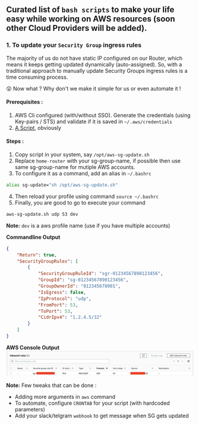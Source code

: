 ## Curated list of `bash scripts` to make your life easy while working on AWS resources (soon other Cloud Providers will be added).


### 1. To update your `Security Group` ingress rules
The majority of us do not have static IP configured on our Router, which means it keeps getting updated dynamically (auto-assigned). So, with a traditional approach to manually update Security Groups ingress rules is a time consuming process.

:astonished: Now what ? Why don't we make it simple for us or even automate it !

#### Prerequisites :
1. AWS Cli configured (with/without SSO). Generate the credentials (using Key-pairs / STS) and validate if it is saved in `~/.aws/credentials`
2. [A Script](https://github.com/0ccupi3R/automation-scripts/blob/main/aws-scripts/aws-sg-update.sh), obviously 

#### Steps :
1. Copy script in your system, say `/opt/aws-sg-update.sh`
2. Replace `home-router` with your sg-group-name, if possible then use same sg-group-name for mutiple AWS accounts.
3. To configure it as a command, add an alias in `~/.bashrc`
```bash
alias sg-update="sh /opt/aws-sg-update.sh"
```
4. Then reload your profile using command `source ~/.bashrc`
5. Finally, you are good to go to execute your command
```bash
aws-sg-update.sh udp 53 dev
```
**Note:** `dev` is a aws profile name (use if you have multiple accounts)

**Commandline Output**
```json
{
    "Return": true,
    "SecurityGroupRules": [
        {
            "SecurityGroupRuleId": "sgr-01234567890123456",
            "GroupId": "sg-01234567890123456",
            "GroupOwnerId": "012345678901",
            "IsEgress": false,
            "IpProtocol": "udp",
            "FromPort": 53,
            "ToPort": 53,
            "CidrIpv4": "1.2.4.5/32"
        }
    ]
}
```
**AWS Console Output**
![ DNS Port (53) Added in Security Group](https://github.com/0ccupi3R/automation-scripts/blob/main/aws-scripts/aws-sg-update-snapshot-1.png)

**Note:** Few tweaks that can be done :
* Adding more arguments in `aws` command
* To automate, configure `CRONTAB` for your script (with hardcoded parameters)
* Add your slack/telgram `webhook` to get message when SG gets updated
